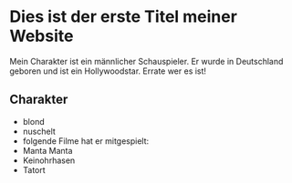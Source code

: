 # Dies ist der erste Titel meiner Website

Mein Charakter ist ein männlicher Schauspieler. Er wurde in Deutschland geboren und ist ein Hollywoodstar.
Errate wer es ist!

## Charakter
* blond
* nuschelt
* folgende Filme hat er mitgespielt:
 * Manta Manta
 * Keinohrhasen
 * Tatort